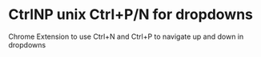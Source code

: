 # CtrlNP unix Ctrl+P/N for dropdowns
Chrome Extension to use Ctrl+N and Ctrl+P to navigate up and down in dropdowns
